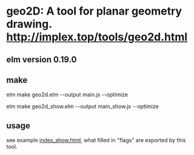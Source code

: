 # geo2D: A tool for planar geometry drawing. http://implex.top/tools/geo2d.html
## elm version 0.19.0  
## make

elm make geo2d.elm --output main.js --optimize
 
elm make geo2d_show.elm --output main_show.js --optimize

## usage

see example [index_show.html](./index_show.html), what filled in "flags" are exported by this tool. 
